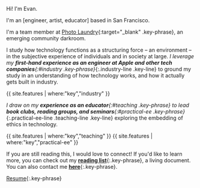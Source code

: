 Hi! I'm Evan.

I'm an [engineer, artist, educator] based in San Francisco.

I'm a team member at [Photo Laundry](https://www.instagram.com/photolaundrysf/){:target="_blank" .key-phrase}, an emerging community darkroom.

I study how technology functions as a structuring force – an environment – in the subjective experience of individuals and in society at large. _I leverage my **first-hand experience as an engineer at Apple and other tech companies**{:#industry .key-phrase}_{:.industry-line .key-line} to ground my study in an understanding of how technology works, and how it actually gets built in industry.

{{ site.features | where:"key","industry" }}

_I draw on my **experience as an educator**{:#teaching .key-phrase} to lead **book clubs, reading groups, and seminars**{:#practical-ee .key-phrase}_{:.practical-ee-line .teaching-line .key-line} exploring the embedding of ethics in technology.

{{ site.features | where:"key","teaching" }}
{{ site.features | where:"key","practical-ee" }}

If you are still reading this, I would love to connect! If you'd like to learn more, you can check out my **[reading list](https://www.notion.so/evandorsky/Media-Technology-Ethics-Reading-List-0b0313d881a94612bf6bbc344b7e07ec)**{:.key-phrase}, a living document. You can also contact me [**here**](mailto:evan.dorsky@gmail.com){:.key-phrase}.

[Resume](../assets/file/Dorsky_Resume.pdf){:.key-phrase}
